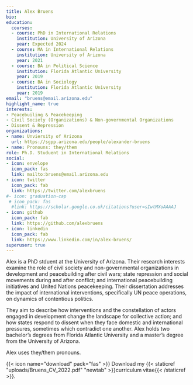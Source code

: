 ```yaml
---
title: Alex Bruens
bio: 
education:
  courses:
  - course: PhD in International Relations
    institution: University of Arizona
    year: Expected 2024
  - course: MA in International Relations
    institution: University of Arizona
    year: 2021
  - course: BA in Political Science
    institution: Florida Atlantic University
    year: 2019
  - course: BA in Sociology
    institution: Florida Atlantic University
    year: 2019
email: "bruens@email.arizona.edu"
highlight_name: true
interests:
- Peacebuiling & Peacekeeping
- Civil Society (Organizations) & Non-governmental Organizations
- Dissent & Repression
organizations:
- name: Unviersity of Arizona
  url: https://sgpp.arizona.edu/people/alexander-bruens
- name: Pronouns: they/them
role: Ph.D. Studuent in International Relations
social:
- icon: envelope
  icon_pack: fas
  link: mailto:bruens@email.arizona.edu
- icon: twitter
  icon_pack: fab
  link: https://twitter.com/alexbruens
#- icon: graduation-cap
 # icon_pack: fas
  #link: https://scholar.google.co.uk/citations?user=sIwtMXoAAAAJ
- icon: github
  icon_pack: fab
  link: https://github.com/alexbruens
- icon: linkedin
  icon_pack: fab
  link: https://www.linkedin.com/in/alex-bruens/
superuser: true
---
```


Alex is a PhD stduent at the University of Arizona. Their research interests examine the role of civil society and non-governmental organizations in development and peacebuilding after civil wars; state repression and social movements during and after conflict; and international peacebuilding initiatives and United Nations peacekeeping. Their dissertation addresses the impact of international interventions, specifically UN peace operations, on dynamics of contentious politics.

They aim to describe how interventions and the constellation of actors engaged in development change the landscape for collective action; and how states respond to dissent when they face domestic and international pressures, sometimes which contradict one another. Alex holds two bachelor’s degrees from Florida Atlantic University and a master’s degree from the University of Arizona.

Alex uses they/them pronouns.

{{< icon name="download" pack="fas" >}} Download my {{< staticref "uploads/Bruens_CV_2022.pdf" "newtab" >}}curriculum vitae{{< /staticref >}}.
